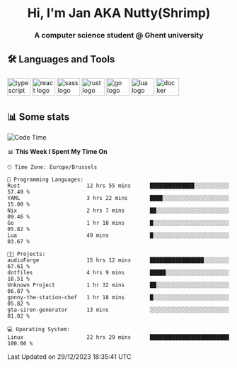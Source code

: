 <h1 align="center">Hi, I'm Jan AKA Nutty(Shrimp)</h1>
<h3 align="center">A computer science student @ Ghent university</h3>

<h2 align="left">🛠️ Languages and Tools</h2>

###

<div align="left">
  <img src="https://cdn.jsdelivr.net/gh/devicons/devicon/icons/typescript/typescript-original.svg" height="40" width="52" alt="typescript logo"  />
  <img src="https://cdn.jsdelivr.net/gh/devicons/devicon/icons/react/react-original.svg" height="40" width="52" alt="react logo"  />
  <img src="https://cdn.jsdelivr.net/gh/devicons/devicon/icons/sass/sass-original.svg" height="40" width="52" alt="sass logo"  />
  <img src="https://cdn.jsdelivr.net/gh/devicons/devicon/icons/rust/rust-plain.svg" height="40" width="52" alt="rust logo"  />
  <img src="https://cdn.jsdelivr.net/gh/devicons/devicon/icons/go/go-original.svg" height="40" width="52" alt="go logo"  />
  <img src="https://cdn.jsdelivr.net/gh/devicons/devicon/icons/lua/lua-original.svg" height="40" width="52" alt="lua logo"  />
  <img src="https://cdn.jsdelivr.net/gh/devicons/devicon/icons/docker/docker-original.svg" height="40" width="52" alt="docker logo"  />
</div>

<h2>📊 Some stats</h2>

<!--START_SECTION:waka-->
![Code Time](http://img.shields.io/badge/Code%20Time-4%2C061%20hrs%2030%20mins-blue)

📊 **This Week I Spent My Time On** 

```text
🕑︎ Time Zone: Europe/Brussels

💬 Programming Languages: 
Rust                     12 hrs 55 mins      ██████████████░░░░░░░░░░░   57.49 % 
YAML                     3 hrs 22 mins       ████░░░░░░░░░░░░░░░░░░░░░   15.00 % 
Nix                      2 hrs 7 mins        ██░░░░░░░░░░░░░░░░░░░░░░░   09.46 % 
Go                       1 hr 18 mins        █░░░░░░░░░░░░░░░░░░░░░░░░   05.82 % 
Lua                      49 mins             █░░░░░░░░░░░░░░░░░░░░░░░░   03.67 % 

🐱‍💻 Projects: 
audioForge               15 hrs 12 mins      █████████████████░░░░░░░░   67.61 % 
dotfiles                 4 hrs 9 mins        █████░░░░░░░░░░░░░░░░░░░░   18.51 % 
Unknown Project          1 hr 32 mins        ██░░░░░░░░░░░░░░░░░░░░░░░   06.87 % 
gonny-the-station-chef   1 hr 18 mins        █░░░░░░░░░░░░░░░░░░░░░░░░   05.82 % 
gta-siren-generator      13 mins             ░░░░░░░░░░░░░░░░░░░░░░░░░   01.02 % 

💻 Operating System: 
Linux                    22 hrs 29 mins      █████████████████████████   100.00 % 
```


 Last Updated on 29/12/2023 18:35:41 UTC
<!--END_SECTION:waka-->
